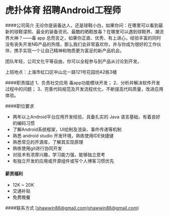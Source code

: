 虎扑体育 招聘Android工程师
========== 
####公司简介 
无论你是装备达人，还是球鞋小白，如果你问：在哪里可以看到最新的球鞋谍照、最全的装备资讯、最酷的晒鞋放毒？在哪里可以遇到球鞋界、潮流界大神？——毒 app
总而言之，如果你正直、优秀、有上进心，经验丰富的同时没有丧失开发NB产品的热情，那么我们会非常喜欢你，并与你成为很好的工作伙伴，携手实现一个让自己精神和物质更为富足的新产品机会。

团队年轻，公司文化平等自由，你可以全程参与到产品从讨论到开发。

上班地点：上海市虹口区中山北一路121号花园坊A2栋3楼 


####职责描述
1、负责社交应用 毒app功能模块开发；
2、分析并解决软件开发过程中的问题；
3、完善代码规范及开发流程优化，不断提高代码质量，改进应用体验。

####职位要求
* 两年以上Android平台应用开发经验，具备扎实的 Java 语言基础，有着良好的编码习惯
* 了解Android系统框架，UI绘制及渲染、事件传递等机制
* 熟悉 android studio 开发环境，熟练使用IDE快捷键
* 熟悉常见的开源库，了解其实现原理
* 熟练使用git进行协同开发
* 对技术有浓厚兴趣，学习能力强，能够独立思考
* 有独立开发的应用或开源组件或写个人博客习惯优先


#### 薪资福利
- 12K ~ 20K
- 交通补贴
- 免费晚餐

####联系方式
[shawwin86@gmail.com(shawwin86@gmail.com)  
